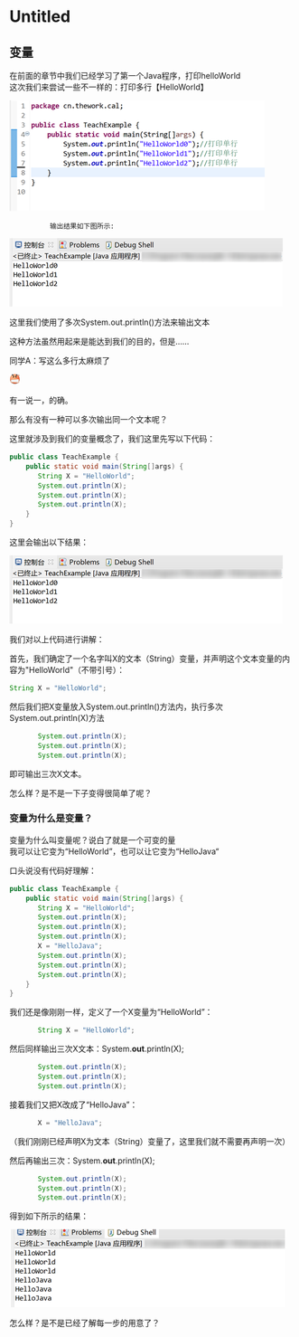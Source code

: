 # Untitled

## 变量

在前面的章节中我们已经学习了第一个Java程序，打印helloWorld  
这次我们来尝试一些不一样的：打印多行【HelloWorld】



![](.gitbook/assets/image.png)

              输出结果如下图所示:

![](.gitbook/assets/image%20%281%29.png)

这里我们使用了多次System.out.println\(\)方法来输出文本

这种方法虽然用起来是能达到我们的目的，但是……

同学A：写这么多行太麻烦了

![](.gitbook/assets/image%20%283%29.png)

有一说一，的确。

那么有没有一种可以多次输出同一个文本呢？

这里就涉及到我们的变量概念了，我们这里先写以下代码：

```java
public class TeachExample {
    public static void main(String[]args) {
       String X = "HelloWorld";
       System.out.println(X);
       System.out.println(X);
       System.out.println(X);
    }
}
```

这里会输出以下结果：

![](.gitbook/assets/image%20%284%29.png)

我们对以上代码进行讲解：

首先，我们确定了一个名字叫X的文本（String）变量，并声明这个文本变量的内容为"HelloWorld"（不带引号）：

```java
String X = "HelloWorld";
```

然后我们把X变量放入System.out.println\(\)方法内，执行多次System.out.println\(X\)方法

```java
       System.out.println(X);
       System.out.println(X);
       System.out.println(X);
```

即可输出三次X文本。

怎么样？是不是一下子变得很简单了呢？

### 变量为什么是变量？

变量为什么叫变量呢？说白了就是一个可变的量  
我可以让它变为“HelloWorld”，也可以让它变为“HelloJava“

口头说没有代码好理解：

```java
public class TeachExample {
    public static void main(String[]args) {
       String X = "HelloWorld";
       System.out.println(X);
       System.out.println(X);
       System.out.println(X);
       X = "HelloJava";
       System.out.println(X);
       System.out.println(X);
       System.out.println(X);
    }
}
```

我们还是像刚刚一样，定义了一个X变量为“HelloWorld”：

```java
       String X = "HelloWorld";
```

然后同样输出三次X文本：System.**out**.println\(X\);

```java
       System.out.println(X);
       System.out.println(X);
       System.out.println(X);
```

接着我们又把X改成了“HelloJava”：

```java
       X = "HelloJava";
```

（我们刚刚已经声明X为文本（String）变量了，这里我们就不需要再声明一次）

然后再输出三次：System.**out**.println\(X\);

```java
       System.out.println(X);
       System.out.println(X);
       System.out.println(X);
```

得到如下所示的结果：

![](.gitbook/assets/image%20%285%29.png)



 怎么样？是不是已经了解每一步的用意了？

